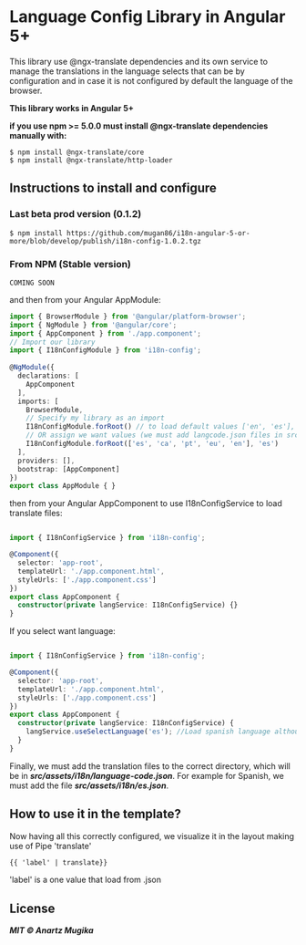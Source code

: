 # Language Config Library in Angular 5+

This library use @ngx-translate dependencies and its own service to manage the translations in the language selects that can be by configuration and in case it is not configured by default the language of the browser.

**This library works in Angular 5+**

**if you use npm >= 5.0.0 must install @ngx-translate dependencies manually with:**
```ssh
$ npm install @ngx-translate/core
$ npm install @ngx-translate/http-loader
```

## Instructions to install and configure

### Last beta prod version (0.1.2)
```ssh
$ npm install https://github.com/mugan86/i18n-angular-5-or-more/blob/develop/publish/i18n-config-1.0.2.tgz
```

### From NPM (Stable version)
```ssh
COMING SOON
```

and then from your Angular AppModule:
```typescript
import { BrowserModule } from '@angular/platform-browser';
import { NgModule } from '@angular/core';
import { AppComponent } from './app.component';
// Import our library
import { I18nConfigModule } from 'i18n-config';
 
@NgModule({
  declarations: [
    AppComponent
  ],
  imports: [
    BrowserModule,
    // Specify my library as an import
    I18nConfigModule.forRoot() // to load default values ['en', 'es'], 'es'
    // OR assign we want values (we must add langcode.json files in src/assets!!!)
    I18nConfigModule.forRoot(['es', 'ca', 'pt', 'eu', 'en'], 'es')
  ],
  providers: [],
  bootstrap: [AppComponent]
})
export class AppModule { }
```

then from your Angular AppComponent to use I18nConfigService to load translate files:

```typescript

import { I18nConfigService } from 'i18n-config';

@Component({
  selector: 'app-root',
  templateUrl: './app.component.html',
  styleUrls: ['./app.component.css']
})
export class AppComponent {
  constructor(private langService: I18nConfigService) {}
}
```

If you select want language:

```typescript

import { I18nConfigService } from 'i18n-config';

@Component({
  selector: 'app-root',
  templateUrl: './app.component.html',
  styleUrls: ['./app.component.css']
})
export class AppComponent {
  constructor(private langService: I18nConfigService) {
    langService.useSelectLanguage('es'); //Load spanish language although i select from config basque
  }
}
```
Finally, we must add the translation files to the correct directory, which will be in ***src/assets/i18n/language-code.json***. For example for Spanish, we must add the file ***src/assets/i18n/es.json***.

## How to use it in the template?

Now having all this correctly configured, we visualize it in the layout making use of Pipe 'translate'

```html
{{ 'label' | translate}}
```

'label' is a one value that load from <language-code>.json

## License

***MIT © Anartz Mugika***

